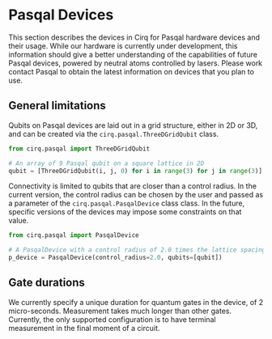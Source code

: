# Pasqal Devices

This section describes the devices in Cirq for Pasqal hardware devices and their usage.
While our hardware is currently under development, this information should give a
better understanding of the capabilities of future Pasqal devices, powered by neutral atoms
controlled by lasers. Please work contact Pasqal to obtain the latest information
on devices that you plan to use.

## General limitations

Qubits on Pasqal devices are laid out in a grid structure, either in 2D or 3D, and can be
created via the `cirq.pasqal.ThreeDGridQubit` class.

```python
from cirq.pasqal import ThreeDGridQubit

# An array of 9 Pasqal qubit on a square lattice in 2D
qubit = [ThreeDGridQubit(i, j, 0) for i in range(3) for j in range(3)]

```

Connectivity is limited to qubits that are closer than a control radius. In the current
version, the control radius can be chosen by the user and passed as a parameter of the
`cirq.pasqal.PasqalDevice` class class. In the future, specific versions of the devices
may impose some constraints on that value.

```python
from cirq.pasqal import PasqalDevice

# A PasqalDevice with a control radius of 2.0 times the lattice spacing.
p_device = PasqalDevice(control_radius=2.0, qubits=[qubit])

```


## Gate durations

We currently specify a unique duration for quantum gates in the device, of 2 micro-seconds.
Measurement takes much longer than other gates. Currently, the only supported configuration
is to have terminal measurement in the final moment of a circuit.
